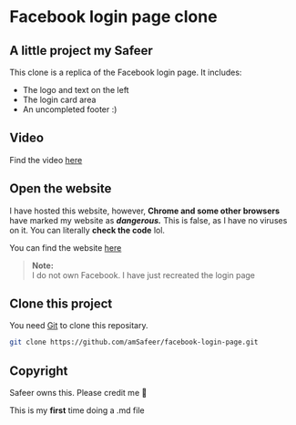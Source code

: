 # Facebook login page clone
## A little project my Safeer


This clone is a replica of the Facebook login page. It includes: 

- The logo and text on the left
- The login card area
- An uncompleted footer :)

## Video
Find the video [here](https://www.youtube.com/watch?v=8Oi52zeFuqQ&ab_channel=Safeer)

## Open the website
I have hosted this website, however, **Chrome and some other browsers** have marked my website as ***dangerous.*** This is false, as I have no viruses on it. You can literally **check the code** lol. 

You can find the website [here](https://safeer98.github.io/facebook-login/)

> **Note:**<br>
> I do not own Facebook. I have just recreated the login page

## Clone this project
You need  [Git](https://git-scm.com/) to clone this repositary.


```sh
git clone https://github.com/amSafeer/facebook-login-page.git
```
## Copyright
Safeer owns this. Please credit me 🥺

This is my **first** time doing a .md file 

